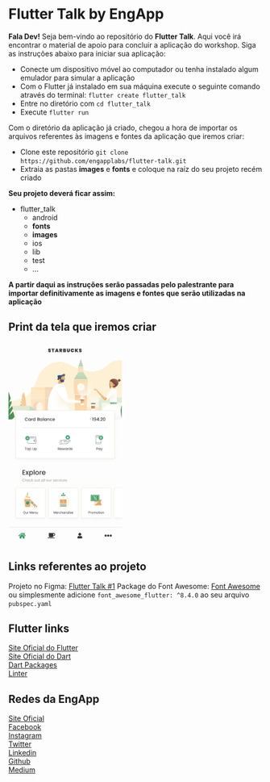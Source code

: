 # Flutter Talk by EngApp

**Fala Dev!** Seja bem-vindo ao repositório do **Flutter Talk**. Aqui você irá encontrar o material de apoio para concluir a aplicação do workshop. Siga as instruções abaixo para iniciar sua aplicação:

- Conecte um dispositivo móvel ao computador ou tenha instalado algum emulador para simular a aplicação
- Com o Flutter já instalado em sua máquina execute o seguinte comando através do terminal: `flutter create flutter_talk`
- Entre no diretório com `cd flutter_talk`
- Execute `flutter run`

Com o diretório da aplicação já criado, chegou a hora de importar os arquivos referentes às imagens e fontes da aplicação que iremos criar:

- Clone este repositório `git clone https://github.com/engapplabs/flutter-talk.git`
- Extraia as pastas **images** e **fonts** e coloque na raíz do seu projeto recém criado

**Seu projeto deverá ficar assim:**

- flutter_talk
  - android
  - **fonts**
  - **images**
  - ios
  - lib
  - test
  - ...

**A partir daqui as instruções serão passadas pelo palestrante para importar definitivamente as imagens e fontes que serão utilizadas na aplicação**

## Print da tela que iremos criar

<img src="home-screen.png" height="400em" />

## Links referentes ao projeto

Projeto no Figma: [Flutter Talk #1](https://www.figma.com/file/cJxWamDpLh1BbAwitujQfR0z/Starbucks-Clone?node-id=0%3A1 "Flutter Talk #1")
Package do Font Awesome: [Font Awesome](https://pub.dartlang.org/packages/font_awesome_flutter "Font Awesome") ou simplesmente adicione `font_awesome_flutter: ^8.4.0` ao seu arquivo `pubspec.yaml`

## Flutter links

[Site Oficial do Flutter](https://flutter.dev/ "Site Oficial do Flutter")  
[Site Oficial do Dart](https://www.dartlang.org/ "Site Oficial do Dart")  
[Dart Packages](https://pub.dartlang.org/ "Dart Packages")  
[Linter](https://dart-lang.github.io/linter/ "Linter")

## Redes da EngApp

[Site Oficial](https://www.engapp.com.br "Site Oficial")  
[Facebook](https://www.facebook.com/engapplabs "Facebook")  
[Instagram](https://www.instagram.com/engapplabs "Instagram")  
[Twitter](https://www.twitter.com/engapplabs "Twitter")  
[Linkedin](https://www.linkedin.com/company/engapplabs "Linkedin")  
[Github](https://www.github.com/engapplabs "Github")  
[Medium](https://www.medium.com/@engapplabs "Medium")